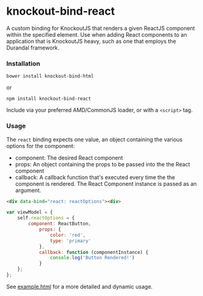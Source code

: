 # knockout-bind-react
A custom binding for KnockoutJS that renders a given ReactJS component within the specified element. Use when adding React components to an application that is KnockoutJS heavy, such as one that employs the Durandal framework.

### Installation
```
bower install knockout-bind-html
```

or

```
npm install knockout-bind-react
```

Include via your preferred AMD/CommonJS loader, or with a `<script>` tag.

### Usage

The `react` binding expects one value, an object containing the various options for the component:

* component: The desired React component
* props: An object containing the props to be passed into the the React component
* callback: A callback function that's executed every time the the component is rendered.
The React Component instance is passed as an argument.

```html
<div data-bind="react: reactOptions"><div>
```

```javascript
var viewModel = {
	self.reactOptions = {
		component: ReactButton,
			props: {
				color: 'red',
				type: 'primary'
			},
			callback: function (componentInstance) {
				console.log('Button Rendered!')
			}
	};
};
```

See [example.html](https://github.com/calvinwoo/knockout-bind-react/blob/master/example.html) for a more detailed and dynamic usage.
